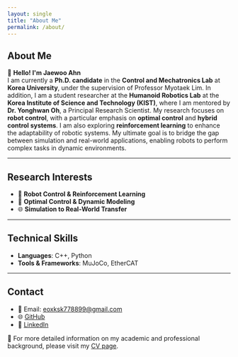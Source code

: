 ```yaml
---
layout: single
title: "About Me"
permalink: /about/
---
```

## About Me

👋 **Hello! I'm Jaewoo Ahn**  
I am currently a **Ph.D. candidate** in the **Control and Mechatronics Lab** at **Korea University**, under the supervision of Professor Myotaek Lim. 
In addition, I am a student researcher at the **Humanoid Robotics Lab** at the **Korea Institute of Science and Technology (KIST)**, where I am mentored by **Dr. Yonghwan Oh**, a Principal Research Scientist.
My research focuses on **robot control**, with a particular emphasis on **optimal control** and **hybrid control systems**. I am also exploring **reinforcement learning** to enhance the adaptability of robotic systems. My ultimate goal is to bridge the gap between simulation and real-world applications, enabling robots to perform complex tasks in dynamic environments.

---

## Research Interests
- 🤖 **Robot Control & Reinforcement Learning**
- 🧠 **Optimal Control & Dynamic Modeling**
- 🌐 **Simulation to Real-World Transfer**

---

## Technical Skills
- **Languages**: C++, Python
- **Tools & Frameworks**: MuJoCo, EtherCAT

---

## Contact
- 📧 Email: eoxksk778899@gmail.com
- 🌐 [GitHub](https://github.com/wooya0130)
- 💼 [LinkedIn](https://linkedin.com/in/jaewoo-an-2666992b6)

📝 For more detailed information on my academic and professional background, please visit my [CV page](./cv/).
